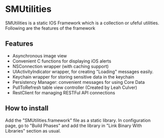 SMUtilities
===========

SMUtilities is a static IOS Framework which is a collection or ufeful utilities. Following are the features of the framework

Features
--------

* Asynchronous image view
* Convenient C functions for displaying iOS alerts
* NSConnection wrapper (with caching support)
* UIActivityIndicator wrapper, for creating "Loading" messages easily.
* Keychain wrapper for storing sensitive data in the keychain
* Persistency Manager: convenient messages for using Core Data
* PullToRefresh table view controller (Created by Leah Culver)
* RestClient for managing RESTFul API connections

How to install
--------------

Add the "SMUtilities.framework" file as a static library. In configuration page, go to "Build Phases" and add the library in "Link Binary With Libraries" section as usual.
